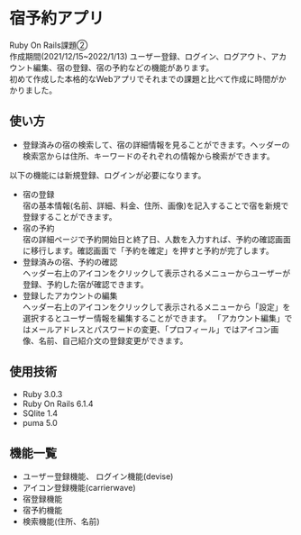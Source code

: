 # 宿予約アプリ
Ruby On Rails課題②  
作成期間(2021/12/15~2022/1/13) 
ユーザー登録、ログイン、ログアウト、アカウント編集、宿の登録、宿の予約などの機能があります。    
初めて作成した本格的なWebアプリでそれまでの課題と比べて作成に時間がかかりました。  

## 使い方
- 登録済みの宿の検索して、宿の詳細情報を見ることができます。ヘッダーの検索窓からは住所、キーワードのそれぞれの情報から検索ができます。  

以下の機能には新規登録、ログインが必要になります。  
- 宿の登録   
宿の基本情報(名前、詳細、料金、住所、画像)を記入することで宿を新規で登録することができます。  
- 宿の予約  
宿の詳細ページで予約開始日と終了日、人数を入力すれば、予約の確認画面に移行します。確認画面で「予約を確定」を押すと予約が完了します。
- 登録済みの宿、予約の確認  
ヘッダー右上のアイコンをクリックして表示されるメニューからユーザーが登録、予約した宿が確認できます。
- 登録したアカウントの編集  
ヘッダー右上のアイコンをクリックして表示されるメニューから「設定」を選択するとユーザー情報を編集することができます。
「アカウント編集」ではメールアドレスとパスワードの変更、「プロフィール」ではアイコン画像、名前、自己紹介文の登録変更ができます。

## 使用技術
- Ruby 3.0.3
- Ruby On Rails 6.1.4
- SQlite 1.4
- puma 5.0

## 機能一覧
- ユーザー登録機能、 ログイン機能(devise)
- アイコン登録機能(carrierwave)
- 宿登録機能
- 宿予約機能
- 検索機能(住所、名前)
